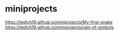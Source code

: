 # miniprojects

https://ledich19.github.io/miniprojects/My-first-snake
https://ledich19.github.io/miniprojects/rain-of-simbols
